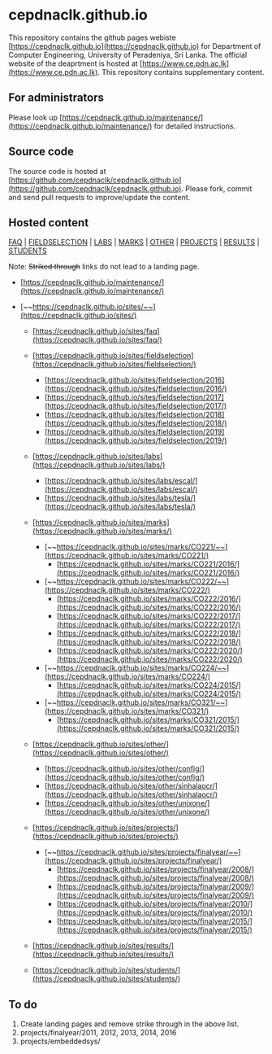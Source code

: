 # cepdnaclk.github.io

This repository contains the github pages webiste [https://cepdnaclk.github.io](https://cepdnaclk.github.io) for Department of Computer Engineering, University of Peradeniya, Sri Lanka. The official website of the deaprtment is hosted at [https://www.ce.pdn.ac.lk](https://www.ce.pdn.ac.lk). This repository contains supplementary content.

## For administrators

Please look up [https://cepdnaclk.github.io/maintenance/](https://cepdnaclk.github.io/maintenance/) for detailed instructions.

## Source code

The source code is hosted at [https://github.com/cepdnaclk/cepdnaclk.github.io](https://github.com/cepdnaclk/cepdnaclk.github.io). Please fork, commit and send pull requests to improve/update the content.


## Hosted content

[FAQ](sites/faq) | [FIELDSELECTION](sites/fieldselection) | [LABS](sites/labs) | [MARKS](sites/marks) | [OTHER](sites/other) | [PROJECTS](sites/projects) | [RESULTS](sites/results) | [STUDENTS](sites/students)

Note: ~~Striked through~~ links do not lead to a landing page.

* [https://cepdnaclk.github.io/maintenance/](https://cepdnaclk.github.io/maintenance/)


* [~~https://cepdnaclk.github.io/sites/~~](https://cepdnaclk.github.io/sites/)
	* [https://cepdnaclk.github.io/sites/faq](https://cepdnaclk.github.io/sites/faq/)
	* [https://cepdnaclk.github.io/sites/fieldselection](https://cepdnaclk.github.io/sites/fieldselection/)
		* [https://cepdnaclk.github.io/sites/fieldselection/2016](https://cepdnaclk.github.io/sites/fieldselection/2016/)
		* [https://cepdnaclk.github.io/sites/fieldselection/2017](https://cepdnaclk.github.io/sites/fieldselection/2017/)
		* [https://cepdnaclk.github.io/sites/fieldselection/2018](https://cepdnaclk.github.io/sites/fieldselection/2018/)
		* [https://cepdnaclk.github.io/sites/fieldselection/2019](https://cepdnaclk.github.io/sites/fieldselection/2019/)

	* [https://cepdnaclk.github.io/sites/labs](https://cepdnaclk.github.io/sites/labs/)
		* [https://cepdnaclk.github.io/sites/labs/escal/](https://cepdnaclk.github.io/sites/labs/escal/)
		* [https://cepdnaclk.github.io/sites/labs/tesla/](https://cepdnaclk.github.io/sites/labs/tesla/)

	* [https://cepdnaclk.github.io/sites/marks](https://cepdnaclk.github.io/sites/marks/)
		* [~~https://cepdnaclk.github.io/sites/marks/CO221/~~](https://cepdnaclk.github.io/sites/marks/CO221/)
			* [https://cepdnaclk.github.io/sites/marks/CO221/2016/](https://cepdnaclk.github.io/sites/marks/CO221/2016/)
		* [~~https://cepdnaclk.github.io/sites/marks/CO222/~~](https://cepdnaclk.github.io/sites/marks/CO222/)
			* [https://cepdnaclk.github.io/sites/marks/CO222/2016/](https://cepdnaclk.github.io/sites/marks/CO222/2016/)
			* [https://cepdnaclk.github.io/sites/marks/CO222/2017/](https://cepdnaclk.github.io/sites/marks/CO222/2017/)
			* [https://cepdnaclk.github.io/sites/marks/CO222/2018/](https://cepdnaclk.github.io/sites/marks/CO222/2018/)
			* [https://cepdnaclk.github.io/sites/marks/CO222/2020/](https://cepdnaclk.github.io/sites/marks/CO222/2020/)
		* [~~https://cepdnaclk.github.io/sites/marks/CO224/~~](https://cepdnaclk.github.io/sites/marks/CO224/)
			* [https://cepdnaclk.github.io/sites/marks/CO224/2015/](https://cepdnaclk.github.io/sites/marks/CO224/2015/)
		* [~~https://cepdnaclk.github.io/sites/marks/CO321/~~](https://cepdnaclk.github.io/sites/marks/CO321/)
			* [https://cepdnaclk.github.io/sites/marks/CO321/2015/](https://cepdnaclk.github.io/sites/marks/CO321/2015/)

	* [https://cepdnaclk.github.io/sites/other/](https://cepdnaclk.github.io/sites/other/)
		* [https://cepdnaclk.github.io/sites/other/config/](https://cepdnaclk.github.io/sites/other/config/)
		* [https://cepdnaclk.github.io/sites/other/sinhalaocr/](https://cepdnaclk.github.io/sites/other/sinhalaocr/)
		* [https://cepdnaclk.github.io/sites/other/unixone/](https://cepdnaclk.github.io/sites/other/unixone/)

	* [https://cepdnaclk.github.io/sites/projects/](https://cepdnaclk.github.io/sites/projects/)
		* [~~https://cepdnaclk.github.io/sites/projects/finalyear/~~](https://cepdnaclk.github.io/sites/projects/finalyear/)
			* [https://cepdnaclk.github.io/sites/projects/finalyear/2008/](https://cepdnaclk.github.io/sites/projects/finalyear/2008/)
			* [https://cepdnaclk.github.io/sites/projects/finalyear/2009/](https://cepdnaclk.github.io/sites/projects/finalyear/2009/)
			* [https://cepdnaclk.github.io/sites/projects/finalyear/2010/](https://cepdnaclk.github.io/sites/projects/finalyear/2010/)
			* [https://cepdnaclk.github.io/sites/projects/finalyear/2015/](https://cepdnaclk.github.io/sites/projects/finalyear/2015/)
	
	* [https://cepdnaclk.github.io/sites/results/](https://cepdnaclk.github.io/sites/results/)

	* [https://cepdnaclk.github.io/sites/students/](https://cepdnaclk.github.io/sites/students/)




## To do

1. Create landing pages and remove strike through in the above list.
2. projects/finalyear/2011, 2012, 2013, 2014, 2016
2. projects/embeddedsys/
